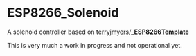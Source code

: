 # ESP8266_Solenoid
A solenoid controller based on [terryjmyers](https://github.com/terryjmyers)/**[_ESP8266Template](https://github.com/terryjmyers/_ESP8266Template)**

This is very much a work in progress and not operational yet. 

<!--

Features:

1. Serial command interface
2. Telnet command interface, (login required)
3. Serial and telnet commands share common interface
4. Stores website login credentials in salted hash on EEPROM
5. SPIFFS Storage of config.json for network settings, project name, and sensor scaling(calibration data), NTP settings, etc
6. Access Point automatically created when WiFi not configured
7. Webpage allows viewing of data, configuring network settings, viewing system data, editing files in SPIFFS, and more
8. NTP integrated with time zone offset and DST calculations
9. SMTP email
10. Web based OTA Updates

How to install:

1. Install my other libraries or delete references:
    1. https://github.com/terryjmyers/PulseTimer.git
    2. https://github.com/terryjmyers/LoopStatistics.git (not really needed you can delete references to this mroe easily)
    3. https://github.com/terryjmyers/TimeLib.git (Updated for DST and time zone offsets)
2. Install the arduino IDE file system uploader: https://github.com/esp8266/Arduino/blob/master/doc/filesystem.md#uploading-files-to-file-system
3. Upload /data folder using file system uploader tool from Arduino IDE
4. Download program
5. Connect to Access point to setup WiFi credentials, or use serial interface.  WiFi credentials are ONLY stored on the ESP WiFi config memory section
6. Optional things to setup (things I've blanked out before uploading sketch that you'll want to fill back in:
    1. ProjectName which becomes the SSID and mDNS responder
    2. FUNCTIONAL_DESCRIPTION & CONTACT INFORMATION which shows on the root webpage
    3. BACKDOOR_PASSWORD which can be used to bypass HTTP and telnet login
    4. EMAILBASE64_LOGIN, EMAILBASE64_PASSWORD, FROM, and EmailAddress in the email section
    5. sha1salt which is appended to the plain text web/telnet login/password before hashed and stored in EEPROM.  Change to be 17 bytes of random data-->
